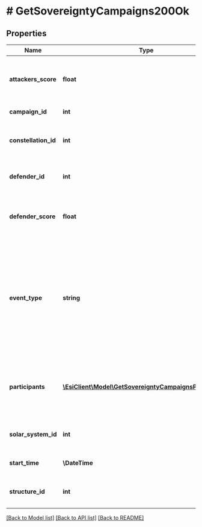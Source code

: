 # # GetSovereigntyCampaigns200Ok

## Properties

Name | Type | Description | Notes
------------ | ------------- | ------------- | -------------
**attackers_score** | **float** | Score for all attacking parties, only present in Defense Events. | [optional]
**campaign_id** | **int** | Unique ID for this campaign. |
**constellation_id** | **int** | The constellation in which the campaign will take place. |
**defender_id** | **int** | Defending alliance, only present in Defense Events | [optional]
**defender_score** | **float** | Score for the defending alliance, only present in Defense Events. | [optional]
**event_type** | **string** | Type of event this campaign is for. tcu_defense, ihub_defense and station_defense are referred to as \&quot;Defense Events\&quot;, station_freeport as \&quot;Freeport Events\&quot;. |
**participants** | [**\EsiClient\Model\GetSovereigntyCampaignsParticipant[]**](GetSovereigntyCampaignsParticipant.md) | Alliance participating and their respective scores, only present in Freeport Events. | [optional]
**solar_system_id** | **int** | The solar system the structure is located in. |
**start_time** | **\DateTime** | Time the event is scheduled to start. |
**structure_id** | **int** | The structure item ID that is related to this campaign. |

[[Back to Model list]](../../README.md#models) [[Back to API list]](../../README.md#endpoints) [[Back to README]](../../README.md)
